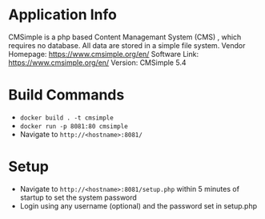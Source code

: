 # Application Info

CMSimple is a php based Content Managemant System (CMS) , which requires no database. All data are stored in a simple file system.
Vendor Homepage: https://www.cmsimple.org/en/
Software Link: https://www.cmsimple.org/en/
Version:  CMSimple 5.4

# Build Commands
* `docker build . -t cmsimple`
* `docker run -p 8081:80 cmsimple`
* Navigate to `http://<hostname>:8081/`

# Setup
* Navigate to `http://<hostname>:8081/setup.php` within 5 minutes of startup to set the system password
* Login using any username (optional) and the password set in setup.php
